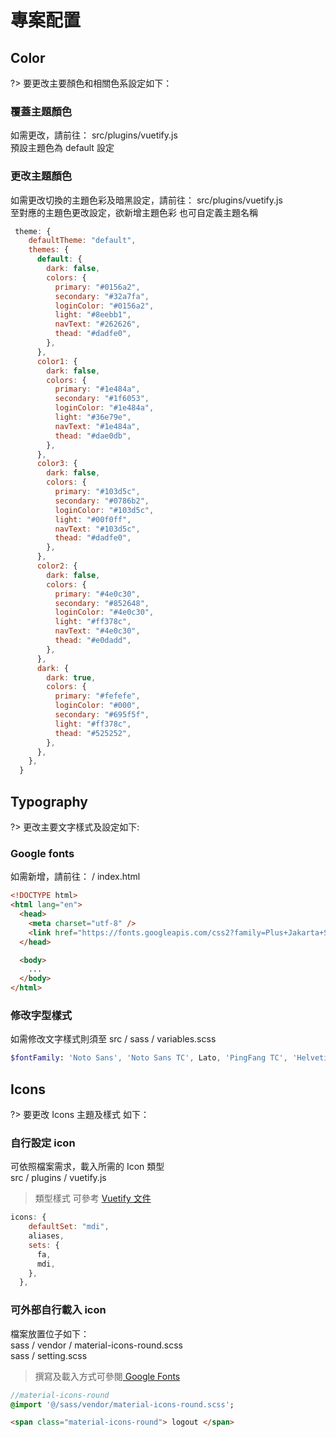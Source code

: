 # 專案配置

## Color

?> 要更改主要顏色和相關色系設定如下：

### 覆蓋主題顏色

如需更改，請前往： src/plugins/vuetify.js <br/>
預設主題色為 default 設定

### 更改主題顏色

如需更改切換的主題色彩及暗黑設定，請前往： src/plugins/vuetify.js <br/>
至對應的主題色更改設定，欲新增主題色彩 也可自定義主題名稱

```javascript
 theme: {
    defaultTheme: "default",
    themes: {
      default: {
        dark: false,
        colors: {
          primary: "#0156a2",
          secondary: "#32a7fa",
          loginColor: "#0156a2",
          light: "#8eebb1",
          navText: "#262626",
          thead: "#dadfe0",
        },
      },
      color1: {
        dark: false,
        colors: {
          primary: "#1e484a",
          secondary: "#1f6053",
          loginColor: "#1e484a",
          light: "#36e79e",
          navText: "#1e484a",
          thead: "#dae0db",
        },
      },
      color3: {
        dark: false,
        colors: {
          primary: "#103d5c",
          secondary: "#0786b2",
          loginColor: "#103d5c",
          light: "#00f0ff",
          navText: "#103d5c",
          thead: "#dadfe0",
        },
      },
      color2: {
        dark: false,
        colors: {
          primary: "#4e0c30",
          secondary: "#852648",
          loginColor: "#4e0c30",
          light: "#ff378c",
          navText: "#4e0c30",
          thead: "#e0dadd",
        },
      },
      dark: {
        dark: true,
        colors: {
          primary: "#fefefe",
          loginColor: "#000",
          secondary: "#695f5f",
          light: "#ff378c",
          thead: "#525252",
        },
      },
    },
  }


```

## Typography

?> 更改主要文字樣式及設定如下:

### Google fonts

如需新增，請前往： / index.html <br/>

```html
<!DOCTYPE html>
<html lang="en">
  <head>
    <meta charset="utf-8" />
    <link href="https://fonts.googleapis.com/css2?family=Plus+Jakarta+Sans:wght@400;500;600&display=swap" rel="stylesheet" />
  </head>

  <body>
    ...
  </body>
</html>
```

### 修改字型樣式

如需修改文字樣式則須至 src / sass / variables.scss

```sass
$fontFamily: 'Noto Sans', 'Noto Sans TC', Lato, 'PingFang TC', 'Helvetica Neue', Helvetica, 微軟正黑體, Arial, sans-serif;
```

## Icons

?> 要更改 Icons 主題及樣式 如下：

### 自行設定 icon

可依照檔案需求，載入所需的 Icon 類型<br>
src / plugins / vuetify.js

> 類型樣式 可參考 [Vuetify 文件](https://vuetifyjs.com/en/features/icon-fonts/#material-icons-css)

```javascript
icons: {
    defaultSet: "mdi",
    aliases,
    sets: {
      fa,
      mdi,
    },
  },
```

### 可外部自行載入 icon

檔案放置位子如下： <br/>
sass / vendor / material-icons-round.scss <br/>
sass / setting.scss <br/>

> 撰寫及載入方式可參閱[ Google Fonts](https://fonts.google.com/icons)

```sass
//material-icons-round
@import '@/sass/vendor/material-icons-round.scss';
```

```html
<span class="material-icons-round"> logout </span>
```
